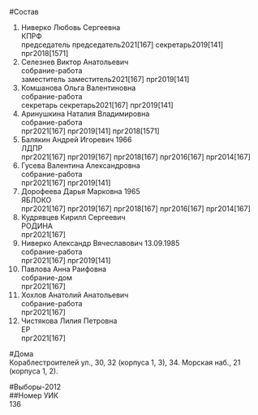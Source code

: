 #Состав  
1. Ниверко Любовь Сергеевна  
    КПРФ  
    председатель председатель2021[167] секретарь2019[141] прг2018[1571]  
2. Селезнев Виктор Анатольевич  
    собрание-работа  
    заместитель заместитель2021[167] прг2019[141]  
3. Комшанова Ольга Валентиновна  
    собрание-работа  
    секретарь секретарь2021[167] прг2019[141]  
4. Аринушкина Наталия Владимировна  
    собрание-работа  
    прг2021[167] прг2019[141] прг2018[1571]  
5. Балякин Андрей Игоревич 1966  
    ЛДПР  
    прг2021[167] прг2019[167] прг2018[167] прг2016[167] прг2014[167]  
6. Гусева Валентина Александровна  
    собрание-работа  
    прг2021[167] прг2019[141]  
7. Дорофеева Дарья Марковна 1965  
    ЯБЛОКО  
    прг2021[167] прг2019[167] прг2018[167] прг2016[167] прг2014[167]  
8. Кудрявцев Кирилл Сергеевич  
    РОДИНА  
    прг2021[167]  
9. Ниверко Александр Вячеславович 13.09.1985  
    собрание-работа  
    прг2021[167] прг2019[141]  
10. Павлова Анна Раифовна  
    собрание-дом  
    прг2021[167]  
11. Хохлов Анатолий Анатольевич  
    собрание-работа  
    прг2021[167]  
12. Чистякова Лилия Петровна  
    ЕР  
    прг2021[167]  

#Дома  
Кораблестроителей ул.,     30, 32 (корпуса 1, 3), 34. Морская наб.,     21 (корпуса 1, 2).  
  
#Выборы-2012  
##Номер УИК  
136  
